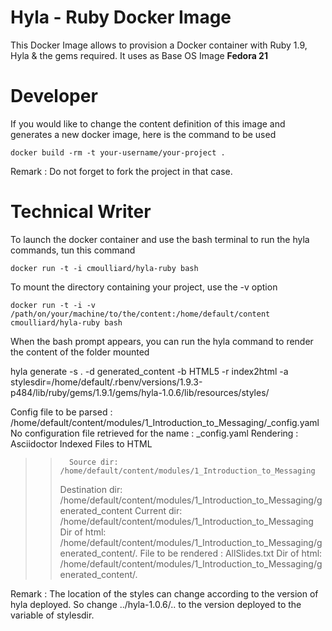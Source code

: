 # Hyla - Ruby Docker Image

This Docker Image allows to provision a Docker container with Ruby 1.9, Hyla &amp; the gems required. It uses as Base OS Image __Fedora 21__

# Developer

If you would like to change the content definition of this image and generates a new docker image, here is the command to be used

    docker build -rm -t your-username/your-project .

Remark : Do not forget to fork the project in that case.

# Technical Writer

To launch the docker container and use the bash terminal to run the hyla commands, tun this command

    docker run -t -i cmoulliard/hyla-ruby bash


To mount the directory containing your project, use the -v option

	docker run -t -i -v /path/on/your/machine/to/the/content:/home/default/content cmoulliard/hyla-ruby bash    

When the bash prompt appears, you can run the hyla command to render the content of the folder mounted

hyla generate -s . -d generated_content -b HTML5 -r index2html -a stylesdir=/home/default/.rbenv/versions/1.9.3-p484/lib/ruby/gems/1.9.1/gems/hyla-1.0.6/lib/resources/styles/

Config file to be parsed : /home/default/content/modules/1_Introduction_to_Messaging/_config.yaml
No configuration file retrieved for the name : _config.yaml
Rendering : Asciidoctor Indexed Files to HTML
>>       Source dir: /home/default/content/modules/1_Introduction_to_Messaging
>>  Destination dir: /home/default/content/modules/1_Introduction_to_Messaging/generated_content
>>       Current dir: /home/default/content/modules/1_Introduction_to_Messaging
>>        Dir of html: /home/default/content/modules/1_Introduction_to_Messaging/generated_content/.
>> File to be rendered : AllSlides.txt
>>        Dir of html: /home/default/content/modules/1_Introduction_to_Messaging/generated_content/.

Remark : The location of the styles can change according to the version of hyla deployed. So change ../hyla-1.0.6/.. to the version deployed to the variable of stylesdir.
